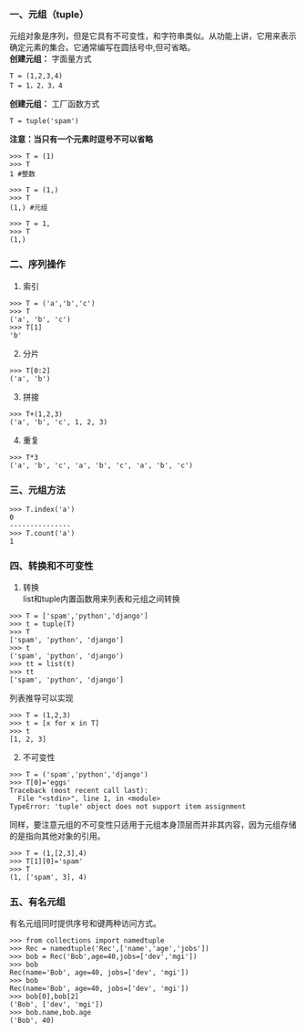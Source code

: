 ### 一、元组（tuple）  
元组对象是序列，但是它具有不可变性，和字符串类似。从功能上讲，它用来表示确定元素的集合。它通常编写在圆括号中,但可省略。  
**创建元组：** 字面量方式
```
T = (1,2,3,4)
T = 1，2，3，4
```  
**创建元组：** 工厂函数方式  
```
T = tuple('spam')
```
**注意：当只有一个元素时逗号不可以省略**
```
>>> T = (1)
>>> T
1 #整数

>>> T = (1,)
>>> T
(1,) #元组

>>> T = 1,
>>> T
(1,)
```
### 二、序列操作
1. 索引
```
>>> T = ('a','b','c')
>>> T
('a', 'b', 'c')
>>> T[1]
'b'
```
2. 分片
```
>>> T[0:2]
('a', 'b')
```
3. 拼接
```
>>> T+(1,2,3)
('a', 'b', 'c', 1, 2, 3)
```
4. 重复
```
>>> T*3
('a', 'b', 'c', 'a', 'b', 'c', 'a', 'b', 'c')
```
### 三、元组方法
```
>>> T.index('a')
0
---------------
>>> T.count('a')
1
```
### 四、转换和不可变性
1. 转换  
list和tuple内置函数用来列表和元组之间转换
```
>>> T = ['spam','python','django']
>>> t = tuple(T)
>>> T
['spam', 'python', 'django']
>>> t
('spam', 'python', 'django')
>>> tt = list(t)
>>> tt
['spam', 'python', 'django']
```
列表推导可以实现
```
>>> T = (1,2,3)
>>> t = [x for x in T]
>>> t
[1, 2, 3]
```
2. 不可变性
```
>>> T = ('spam','python','django')
>>> T[0]='eggs'
Traceback (most recent call last):
  File "<stdin>", line 1, in <module>
TypeError: 'tuple' object does not support item assignment
```
同样，要注意元组的不可变性只适用于元组本身顶层而并非其内容，因为元组存储的是指向其他对象的引用。
```
>>> T = (1,[2,3],4)
>>> T[1][0]='spam'
>>> T
(1, ['spam', 3], 4)
```
### 五、有名元组  
有名元组同时提供序号和键两种访问方式。
```
>>> from collections import namedtuple
>>> Rec = namedtuple('Rec',['name','age','jobs'])
>>> bob = Rec('Bob',age=40,jobs=['dev','mgi'])
>>> bob
Rec(name='Bob', age=40, jobs=['dev', 'mgi'])
>>> bob
Rec(name='Bob', age=40, jobs=['dev', 'mgi'])
>>> bob[0],bob[2]
('Bob', ['dev', 'mgi'])
>>> bob.name,bob.age
('Bob', 40)
```
